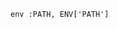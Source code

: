 <!-- usedin: [ _includes/_inlines/Tutorials/common/2040-09-26-whenever-errors/2040-09-26-whenever-errors_resolution-v1.md] -->

```
env :PATH, ENV['PATH']
```
